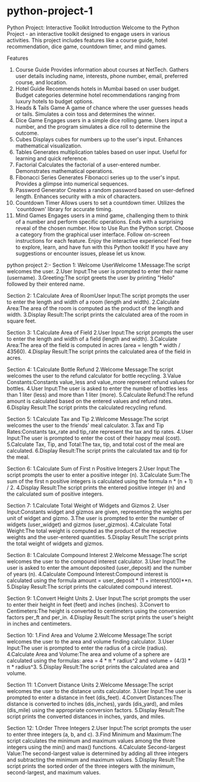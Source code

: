 # python-project-1
Python Project: Interactive Toolkit
Introduction
Welcome to the Python Project - an interactive toolkit designed to engage users in various activities. This project includes features like a course guide, hotel recommendation, dice game, countdown timer, and mind games.

Features
1. Course Guide
Provides information about courses at NetTech.
Gathers user details including name, interests, phone number, email, preferred course, and location.
2. Hotel Guide
Recommends hotels in Mumbai based on user budget.
Budget categories determine hotel recommendations ranging from luxury hotels to budget options.
3. Heads & Tails Game
A game of chance where the user guesses heads or tails.
Simulates a coin toss and determines the winner.
4. Dice Game
Engages users in a simple dice rolling game.
Users input a number, and the program simulates a dice roll to determine the outcome.
5. Cubes
Displays cubes for numbers up to the user's input.
Enhances mathematical visualization.
6. Tables
Generates multiplication tables based on user input.
Useful for learning and quick reference.
7. Factorial
Calculates the factorial of a user-entered number.
Demonstrates mathematical operations.
8. Fibonacci Series
Generates Fibonacci series up to the user's input.
Provides a glimpse into numerical sequences.
9. Password Generator
Creates a random password based on user-defined length.
Enhances security with a mix of characters.
10. Countdown Timer
Allows users to set a countdown timer.
Utilizes the 'countdown' library for accurate timing.
11. Mind Games
Engages users in a mind game, challenging them to think of a number and perform specific operations.
Ends with a surprising reveal of the chosen number.
How to Use
Run the Python script.
Choose a category from the graphical user interface.
Follow on-screen instructions for each feature.
Enjoy the interactive experience!
Feel free to explore, learn, and have fun with this Python toolkit! If you have any suggestions or encounter issues, please let us know.

python project 2:-
Section 1: Welcome UserWelcome 1.Message:The script welcomes the user.
2.User Input:The user is prompted to enter their name (username).
3.Greeting:The script greets the user by printing "Hello" followed by their entered name.

Section 2:
1.Calculate Area of RoomUser Input:The script prompts the user to enter the length and width of a room (length and width).
2.Calculate Area:The area of the room is computed as the product of the length and width.
3.Display Result:The script prints the calculated area of the room in square feet.

Section 3:
1.Calculate Area of Field
2.User Input:The script prompts the user to enter the length and width of a field (length and width).
3.Calculate Area:The area of the field is computed in acres (area = length * width / 43560).
4.Display Result:The script prints the calculated area of the field in acres.

Section 4: 
1.Calculate Bottle Refund
2.Welcome Message:The script welcomes the user to the refund calculator for bottle recycling.
3.Value Constants:Constants value_less and value_more represent refund values for bottles.
4.User Input:The user is asked to enter the number of bottles less than 1 liter (less) and more than 1 liter (more).
5.Calculate Refund:The refund amount is calculated based on the entered values and refund rates.
6.Display Result:The script prints the calculated recycling refund.

Section 5:
1.Calculate Tax and Tip
2.Welcome Message:The script welcomes the user to the friends' meal calculator.
3.Tax and Tip Rates:Constants tax_rate and tip_rate represent the tax and tip rates.
4.User Input:The user is prompted to enter the cost of their happy meal (cost).
5.Calculate Tax, Tip, and Total:The tax, tip, and total cost of the meal are calculated.
6.Display Result:The script prints the calculated tax and tip for the meal.

Section 6:
1.Calculate Sum of First n Positive Integers 2.User Input:The script prompts the user to enter a positive integer (n).
3.Calculate Sum:The sum of the first n positive integers is calculated using the formula n * (n + 1) / 2.
4.Display Result:The script prints the entered positive integer (n) and the calculated sum of positive integers.

Section 7:
1.Calculate Total Weight of Widgets and Gizmos
2. User Input:Constants widget and gizmos are given, representing the weights per unit of widget and gizmo.
3.The user is prompted to enter the number of widgets (user_widget) and gizmos (user_gizmos).
4.Calculate Total Weight:The total weight is computed as the product of the respective weights and the user-entered quantities.
5.Display Result:The script prints the total weight of widgets and gizmos.

Section 8:
1.Calculate Compound Interest
2.Welcome Message:The script welcomes the user to the compound interest calculator.
3.User Input:The user is asked to enter the amount deposited (user_deposit) and the number of years (n).
4.Calculate Compound Interest:Compound interest is calculated using the formula amount = user_deposit * (1 + interest/100)**n.
5.Display Result:The script prints the calculated compound interest.

Section 9:
1.Convert Height Units
2. User Input:The script prompts the user to enter their height in feet (feet) and inches (inches).
3.Convert to Centimeters:The height is converted to centimeters using the conversion factors per_ft and per_in.
4.Display Result:The script prints the user's height in inches and centimeters.

Section 10:
1.Find Area and Volume
2.Welcome Message:The script welcomes the user to the area and volume finding calculator.
3.User Input:The user is prompted to enter the radius of a circle (radius).
4.Calculate Area and Volume:The area and volume of a sphere are calculated using the formulas: area = 4 * π * radius^2 and volume = (4/3) * π * radius^3.
5.Display Result:The script prints the calculated area and volume.

Section 11:
1.Convert Distance Units
2.Welcome Message:The script welcomes the user to the distance units calculator.
3.User Input:The user is prompted to enter a distance in feet (dis_feet).
4.Convert Distances:The distance is converted to inches (dis_inches), yards (dis_yard), and miles (dis_mile) using the appropriate conversion factors.
5.Display Result:The script prints the converted distances in inches, yards, and miles.

Section 12:
1.Order Three Integers
2.User Input:The script prompts the user to enter three integers (a, b, and c).
3.Find Minimum and Maximum:The script calculates the minimum and maximum values among the three integers using the min() and max() functions.
4.Calculate Second-largest Value:The second-largest value is determined by adding all three integers and subtracting the minimum and maximum values.
5.Display Result:The script prints the sorted order of the three integers with the minimum, second-largest, and maximum values.
